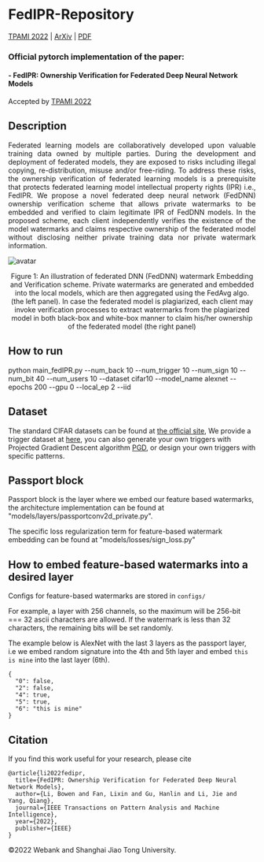 # FedIPR-Repository

[TPAMI 2022](https://ieeexplore.ieee.org/document/9847383) | [ArXiv](https://arxiv.org/abs/2109.13236) | [PDF](https://arxiv.org/pdf/2109.13236.pdf)

### Official pytorch implementation of the paper: 
#### - FedIPR: Ownership Verification for Federated Deep Neural Network Models

Accepted by [TPAMI 2022](https://ieeexplore.ieee.org/document/9847383)

## Description

<p align="justify"> Federated learning models are collaboratively developed upon valuable training data owned by multiple parties. During the
development and deployment of federated models, they are exposed to risks including illegal copying, re-distribution, misuse and/or
free-riding. To address these risks, the ownership verification of federated learning models is a prerequisite that protects federated
learning model intellectual property rights (IPR) i.e., FedIPR. We propose a novel federated deep neural network (FedDNN) ownership
verification scheme that allows private watermarks to be embedded and verified to claim legitimate IPR of FedDNN models. In the
proposed scheme, each client independently verifies the existence of the model watermarks and claims respective ownership of the
federated model without disclosing neither private training data nor private watermark information. </p>

![avatar](imgs/Framwork_new.png)

<p align="center"> Figure 1: An illustration of federated DNN (FedDNN) watermark Embedding and Verification scheme. Private watermarks are generated and embedded into the local models, which are then aggregated using the FedAvg algo. (the left panel). In case the federated model is plagiarized, each client may invoke verification processes to extract watermarks from the plagiarized model in both black-box and white-box manner to claim his/her ownership of the federated model (the right panel) </p>

## How to run
python main_fedIPR.py --num_back 10  --num_trigger 10 --num_sign 10 --num_bit 40 --num_users 10 --dataset cifar10 --model_name alexnet --epochs 200 --gpu 0 --local_ep 2 --iid 

## Dataset
The standard CIFAR datasets can be found at [the official site](http://www.cs.toronto.edu/~kriz/cifar.html), 
We provide a trigger dataset at [here](https://drive.google.com/file/d/18oyreag3MUeYkCfQ9zz2zyz2V7Rai3W6/view?usp=share_link), you can also generate your own triggers with Projected Gradient Descent algorithm [PGD](https://github.com/cleverhans-lab/cleverhans), or design your own triggers with specific patterns.

## Passport block
Passport block is the layer where we embed our feature based watermarks, the architecture implementation can be found at "models/layers/passportconv2d_private.py".

The specific loss regularization term for feature-based watermark embedding can be found at "models/losses/sign_loss.py"

## How to embed feature-based watermarks into a desired layer

Configs for feature-based watermarks are stored in `configs/`

For example, a layer with 256 channels, so the maximum will be 256-bit === 32 ascii characters are allowed. If the watermark is less than 32 characters, the remaining bits will be set randomly.

The example below is AlexNet with the last 3 layers as the passport layer, i.e we embed random signature into the 4th and 5th layer and embed `this is mine` into the last layer (6th).

```
{
  "0": false,
  "2": false,
  "4": true,
  "5": true,
  "6": "this is mine"
}
```

## Citation
If you find this work useful for your research, please cite
```
@article{li2022fedipr,
  title={FedIPR: Ownership Verification for Federated Deep Neural Network Models},
  author={Li, Bowen and Fan, Lixin and Gu, Hanlin and Li, Jie and Yang, Qiang},
  journal={IEEE Transactions on Pattern Analysis and Machine Intelligence},
  year={2022},
  publisher={IEEE}
}
```
&#169;2022 Webank and Shanghai Jiao Tong University.
